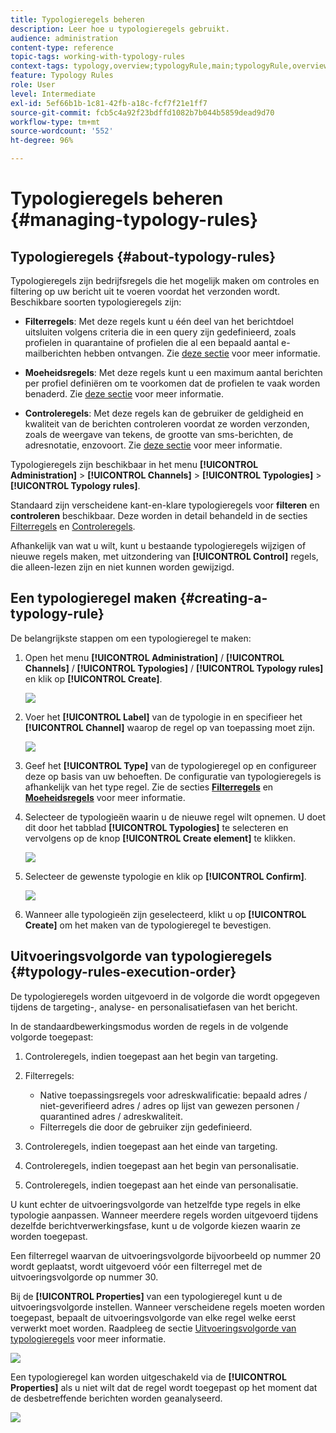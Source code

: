```yaml
---
title: Typologieregels beheren
description: Leer hoe u typologieregels gebruikt.
audience: administration
content-type: reference
topic-tags: working-with-typology-rules
context-tags: typology,overview;typologyRule,main;typologyRule,overview
feature: Typology Rules
role: User
level: Intermediate
exl-id: 5ef66b1b-1c81-42fb-a18c-fcf7f21e1ff7
source-git-commit: fcb5c4a92f23bdffd1082b7b044b5859dead9d70
workflow-type: tm+mt
source-wordcount: '552'
ht-degree: 96%

---
```


# Typologieregels beheren {#managing-typology-rules}

## Typologieregels {#about-typology-rules}

Typologieregels zijn bedrijfsregels die het mogelijk maken om controles en filtering op uw bericht uit te voeren voordat het verzonden wordt. Beschikbare soorten typologieregels zijn:

* **Filterregels**: Met deze regels kunt u één deel van het berichtdoel uitsluiten volgens criteria die in een query zijn gedefinieerd, zoals profielen in quarantaine of profielen die al een bepaald aantal e-mailberichten hebben ontvangen. Zie [deze sectie](../../sending/using/filtering-rules.md) voor meer informatie.

* **Moeheidsregels**: Met deze regels kunt u een maximum aantal berichten per profiel definiëren om te voorkomen dat de profielen te vaak worden benaderd. Zie [deze sectie](../../sending/using/fatigue-rules.md) voor meer informatie.

* **Controleregels**: Met deze regels kan de gebruiker de geldigheid en kwaliteit van de berichten controleren voordat ze worden verzonden, zoals de weergave van tekens, de grootte van sms-berichten, de adresnotatie, enzovoort. Zie [deze sectie](../../sending/using/control-rules.md) voor meer informatie.

Typologieregels zijn beschikbaar in het menu **[!UICONTROL Administration]** > **[!UICONTROL Channels]** > **[!UICONTROL Typologies]** > **[!UICONTROL Typology rules]**.

Standaard zijn verscheidene kant-en-klare typologieregels voor **filteren** en **controleren** beschikbaar. Deze worden in detail behandeld in de secties [Filterregels](../../sending/using/fatigue-rules.md) en [Controleregels](../../sending/using/control-rules.md).

Afhankelijk van wat u wilt, kunt u bestaande typologieregels wijzigen of nieuwe regels maken, met uitzondering van **[!UICONTROL Control]** regels, die alleen-lezen zijn en niet kunnen worden gewijzigd.

## Een typologieregel maken {#creating-a-typology-rule}

De belangrijkste stappen om een typologieregel te maken:

1. Open het menu **[!UICONTROL Administration]** / **[!UICONTROL Channels]** / **[!UICONTROL Typologies]** / **[!UICONTROL Typology rules]** en klik op **[!UICONTROL Create]**.

   ![](assets/typology_create-rule.png)

1. Voer het **[!UICONTROL Label]** van de typologie in en specifieer het **[!UICONTROL Channel]** waarop de regel op van toepassing moet zijn.

   ![](assets/typology-rule-label.png)

1. Geef het **[!UICONTROL Type]** van de typologieregel op en configureer deze op basis van uw behoeften. De configuratie van typologieregels is afhankelijk van het type regel. Zie de secties **[Filterregels](../../sending/using/filtering-rules.md)** en **[Moeheidsregels](../../sending/using/fatigue-rules.md)** voor meer informatie.

1. Selecteer de typologieën waarin u de nieuwe regel wilt opnemen. U doet dit door het tabblad **[!UICONTROL Typologies]** te selecteren en vervolgens op de knop **[!UICONTROL Create element]** te klikken.

   ![](assets/typology-typologies-tab.png)

1. Selecteer de gewenste typologie en klik op **[!UICONTROL Confirm]**.

   ![](assets/typology-link.png)

1. Wanneer alle typologieën zijn geselecteerd, klikt u op **[!UICONTROL Create]** om het maken van de typologieregel te bevestigen.

## Uitvoeringsvolgorde van typologieregels {#typology-rules-execution-order}

De typologieregels worden uitgevoerd in de volgorde die wordt opgegeven tijdens de targeting-, analyse- en personalisatiefasen van het bericht.

In de standaardbewerkingsmodus worden de regels in de volgende volgorde toegepast:

1. Controleregels, indien toegepast aan het begin van targeting.
1. Filterregels:

   * Native toepassingsregels voor adreskwalificatie: bepaald adres / niet-geverifieerd adres / adres op lijst van gewezen personen / quarantined adres / adreskwaliteit.
   * Filterregels die door de gebruiker zijn gedefinieerd.

1. Controleregels, indien toegepast aan het einde van targeting.
1. Controleregels, indien toegepast aan het begin van personalisatie.
1. Controleregels, indien toegepast aan het einde van personalisatie.

U kunt echter de uitvoeringsvolgorde van hetzelfde type regels in elke typologie aanpassen. Wanneer meerdere regels worden uitgevoerd tijdens dezelfde berichtverwerkingsfase, kunt u de volgorde kiezen waarin ze worden toegepast.

Een filterregel waarvan de uitvoeringsvolgorde bijvoorbeeld op nummer 20 wordt geplaatst, wordt uitgevoerd vóór een filterregel met de uitvoeringsvolgorde op nummer 30.

Bij de **[!UICONTROL Properties]** van een typologieregel kunt u de uitvoeringsvolgorde instellen. Wanneer verscheidene regels moeten worden toegepast, bepaalt de uitvoeringsvolgorde van elke regel welke eerst verwerkt moet worden. Raadpleeg de sectie [Uitvoeringsvolgorde van typologieregels](#typology-rules-execution-order) voor meer informatie.

![](assets/typology_rule-active.png)

Een typologieregel kan worden uitgeschakeld via de **[!UICONTROL Properties]** als u niet wilt dat de regel wordt toegepast op het moment dat de desbetreffende berichten worden geanalyseerd.

![](assets/typology_rule-order.png)
